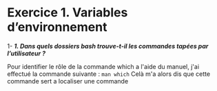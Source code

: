 
# Exercice 1. Variables d’environnement



1- <b>_1. Dans quels dossiers bash trouve-t-il les commandes tapées par l’utilisateur ?_</b>

Pour identifier le rôle de la commande which a l'aide du manuel, j'ai effectué la commande suivante :
`man which` 
Celà m'a alors dis que cette commande sert a localiser une commande 
